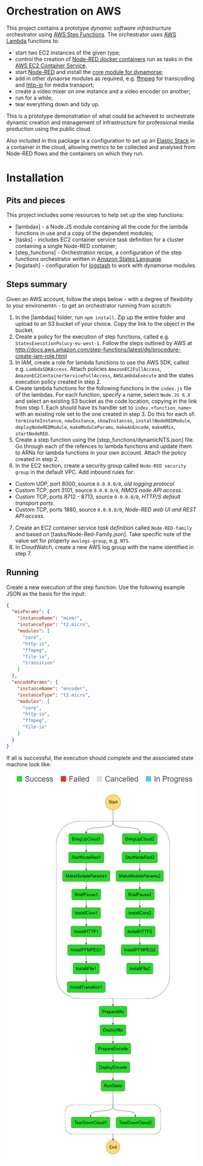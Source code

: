# Orchestration on AWS

This project contains a prototype _dynamic software infrastructure_ orchestrator using [AWS Step Functions](https://aws.amazon.com/step-functions/). The orchestrator uses [AWS Lambda](https://aws.amazon.com/lambda/) functions to:

* start two EC2 instances of the given type;
* control the creation of [Node-RED docker containers](https://nodered.org/docs/platforms/docker) run as tasks in the [AWS EC2 Container Service](https://aws.amazon.com/ecs/).
* start [Node-RED](https://nodered.org/) and install the [core module for dynamorse](https://flows.nodered.org/node/node-red-contrib-dynamorse-core);
* add in other dynaorse modules as required, e.g. [ffmpeg](https://flows.nodered.org/node/node-red-contrib-dynamorse-ffmpeg) for transcoding and [http-io](https://flows.nodered.org/node/node-red-contrib-dynamorse-http-io) for media transport;
* create a video mixer on one instance and a video encoder on another;
* run for a while;
* tear everything down and tidy up.

This is a prototype demonstration of what could be achieved to orchestrate dynamic creation and management of infrastructure for professional media production using the public cloud.

Also included in this package is a configuration to set up an [Elastic Stack](https://www.elastic.co/products) in a container in the cloud, allowing metrics to be collected and analysed from Node-RED flows and the containers on which they run.

# Installation

## Pits and pieces

This project includes some resources to help set up the step functions:

* [lambdas] - a Node.JS module containing all the code for the lambda functions in use and a copy of the dependent modules;
* [tasks] - includes EC2 container service task definition for a cluster containing a single Node-RED container;
* [step_functions] - Orchestration recipe, a configuration of the step functions orchestrator written in [Amazon States Language](https://states-language.net/spec.html).
* [logstash] - configuration for [logstash](https://www.elastic.co/products/logstash) to work with dynamorse modules.

## Steps summary

Given an AWS account, follow the steps below - with a degree of flexibility to your environemtn - to get an orchestrator running from scratch:

1. In the [lambdas] folder, run `npm install`. Zip up the entire folder and upload to an S3 bucket of your choice. Copy the link to the object in the bucket.
2. Create a policy for the execution of step functions, called e.g. `StatesExecutionPolucy-eu-west-1`. Follow the steps outlined by AWS at http://docs.aws.amazon.com/step-functions/latest/dg/procedure-create-iam-role.html
3. In IAM, create a role for lambda functions to use the AWS SDK, called e.g. `LambdaSDKAccess`. Attach policies `AmazonEC2FullAccess`, `AmazonEC2ContainerServiceFullAccess`, `AWSLambdaExecute` and the states execution policy created in step 2.
4. Create lambda functions for the following functions in the `index.js` file of the lambdas. For each function, specify a name, select `Node.JS 6.X` and select an existing S3 bucket as the code location, copying in the link from step 1. Each should have its handler set to `index.<function_name>` with an existing role set to the one created in step 3. Do this for each of: `terminateInstance`, `newInstance`, `showInstances`, `installNodeREDModule`, `deployNodeREDModule`, `makeModuleParams`, `makeAnEncode`, `makeAMix`, `startNodeRED`.
5. Create a step function using the [step_functions/dynamicNTS.json] file. Go through each of the refences to lambda functions and update them to ARNs for lambda functions in your own account. Attach the policy created in step 2.
6. In the EC2 section, create a security group called `Node-RED security group` in the default VPC. Add inbound rules for:
 * Custom UDP, port 8000, source `0.0.0.0/0`, _old logging protocol_
 * Custom TCP, port 3101, source `0.0.0.0/0`, _NMOS node API access_.
 * Custom TCP, ports 8712 - 8713, source `0.0.0.0/0`, _HTTP/S default transport ports_.
 * Custom TCP, ports 1880, source `0.0.0.0/0`, _Node-RED web UI and REST API access_.
7. Create an EC2 container service _task definition_ called `Node-RED-family` and based on [tasks/Node-Red-Family.json]. Take specific note of the value set for property `awslogs-group`, e.g. `NTS`.
8. In CloudWatch, create a new AWS log group with the name identified in step 7.

## Running

Create a new execution of the step function. Use the following example JSON as the basis for the input:

```json
{
  "mixParams": {
    "instanceName": "mixer",
    "instanceType": "t2.micro",
    "modules": [
      "core",
      "http-io",
      "ffmpeg",
      "file-io",
      "transition"
    ]
  },
  "encodeParams": {
    "instanceName": "encoder",
    "instanceType": "t2.micro",
    "modules": [
      "core",
      "http-io",
      "ffmpeg",
      "file-io"
    ]
  }
}
```

If all is successful, the execution should complete and the associated state machine look like:

![successful execution](images/step_function.png)
